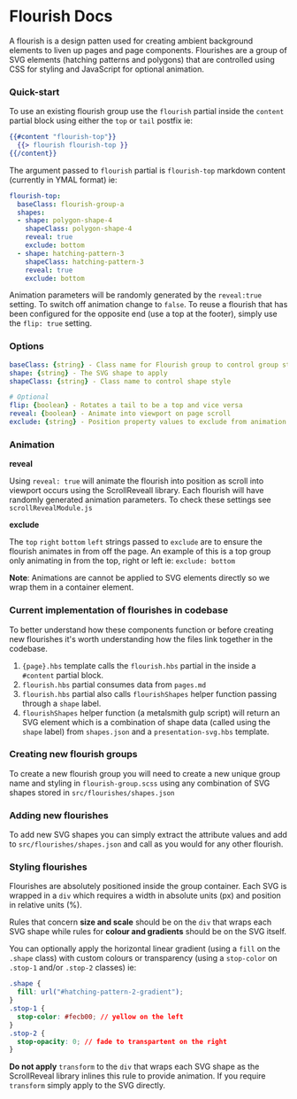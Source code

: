 # Flourish Docs

A flourish is a design patten used for creating ambient background elements to liven up pages and page components. Flourishes are a group of SVG elements (hatching patterns and polygons) that are controlled using CSS for styling and JavaScript for optional animation.

### Quick-start

To use an existing flourish group use the `flourish` partial inside the `content` partial block using either the `top` or `tail` postfix ie:

```handlebars
{{#content "flourish-top"}}
  {{> flourish flourish-top }}
{{/content}}
```

The argument passed to `flourish` partial is `flourish-top` markdown content (currently in YMAL format) ie:

```yaml
flourish-top:
  baseClass: flourish-group-a
  shapes:
  - shape: polygon-shape-4
    shapeClass: polygon-shape-4
    reveal: true
    exclude: bottom
  - shape: hatching-pattern-3
    shapeClass: hatching-pattern-3
    reveal: true
    exclude: bottom
```

Animation parameters will be randomly generated by the `reveal:true` setting. To switch off animation change to `false`. To reuse a flourish that has been configured for the opposite end (use a top at the footer), simply use the `flip: true` setting.

### Options

```yaml
baseClass: {string} - Class name for Flourish group to control group style
shape: {string} - The SVG shape to apply
shapeClass: {string} - Class name to control shape style

# Optional
flip: {boolean} - Rotates a tail to be a top and vice versa
reveal: {boolean} - Animate into viewport on page scroll
exclude: {string} - Position property values to exclude from animation direction
```

### Animation

**reveal**

Using `reveal: true` will animate the flourish into position as scroll into viewport occurs using the ScrollReveall library. Each flourish will have randomly generated animation parameters. To check these settings see `scrollRevealModule.js`

**exclude**

The `top` `right` `bottom` `left` strings passed to `exclude` are to ensure the flourish animates in from off the page. An example of this is a top group only animating in from the top, right or left ie: `exclude: bottom`

**Note**: Animations are cannot be applied to SVG elements directly so we wrap them in a container element.

### Current implementation of flourishes in codebase

To better understand how these components function or before creating new flourishes it's worth understanding how the files link together in the codebase.

1.  `{page}.hbs` template calls the `flourish.hbs` partial in the inside a `#content` partial block.
2.  `flourish.hbs` partial consumes data from `pages.md`
3.  `flourish.hbs` partial also calls `flourishShapes` helper function passing through a `shape` label.
4.  `flourishShapes` helper function (a metalsmith gulp script) will return an SVG element which is a combination of shape data (called using the `shape` label) from `shapes.json` and a `presentation-svg.hbs` template.

### Creating new flourish groups

To create a new flourish group you will need to create a new unique group name and styling in `flourish-group.scss` using any combination of SVG shapes stored in `src/flourishes/shapes.json`

### Adding new flourishes

To add new SVG shapes you can simply extract the attribute values and add to `src/flourishes/shapes.json` and call as you would for any other flourish.

### Styling flourishes

Flourishes are absolutely positioned inside the group container. Each SVG is wrapped in a `div` which requires a width in absolute units (px) and position in relative units (%).

Rules that concern **size and scale** should be on the `div` that wraps each SVG shape while rules for **colour and gradients** should be on the SVG itself.

You can optionally apply the horizontal linear gradient (using a `fill` on the `.shape` class) with custom colours or transparency (using a `stop-color` on `.stop-1` and/or `.stop-2` classes) ie:

```css
.shape {
  fill: url("#hatching-pattern-2-gradient");
}
.stop-1 {
  stop-color: #fecb00; // yellow on the left
}
.stop-2 {
  stop-opacity: 0; // fade to transpartent on the right
}
```

**Do not apply** `transform` to the `div` that wraps each SVG shape as the ScrollReveal library inlines this rule to provide animation. If you require `transform` simply apply to the SVG directly.
